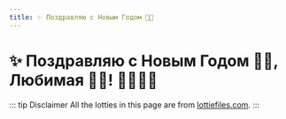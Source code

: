 ```yaml
---
title: ✨ Поздравляю с Новым Годом 🌠🎁
---
```

# ✨ Поздравляю с Новым Годом 🌠🎁, Любимая 💞👸! 🥳🎄🎅🎉

<script>
    //import HappyNewYearC from './HappyNewYearC.vue'
</script>

<!-- {{ url }} -->

<!-- <Vue3LottieExample /> -->
<HappyNewYearG />

::: tip Disclaimer
All the lotties in this page are from [lottiefiles.com](https://lottiefiles.com/).
:::
